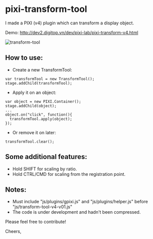# pixi-transform-tool
I made a PIXI (v4) plugin which can transform a display object.

Demo: http://dev2.digitop.vn/dev/pixi-lab/pixi-transform-v4.html

![transform-tool](http://dev2.digitop.vn/dev/pixi-lab/assets/transform-tool.jpg)

## How to use:

- Create a new TransformTool:
```
var transformTool = new TransformTool();
stage.addChild(transformTool);
```
- Apply it on an object:
```
var object = new PIXI.Container();
stage.addChild(object);
...
object.on("click", function(){
  transformTool.apply(object);
});
```
- Or remove it on later:
```
transformTool.clear();
```

## Some additional features:
- Hold SHIFT for scaling by ratio.
- Hold CTRL/CMD for scaling from the registration point.

## Notes:
- Must include "js/plugins/gpixi.js" and "js/plugins/helper.js" before "js/transform-tool-v4-v01.js"
- The code is under development and hadn't been compressed. 

Please feel free to contribute!

Cheers,
